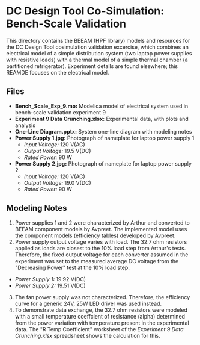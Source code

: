 DC Design Tool Co-Simulation: Bench-Scale Validation
====================================================

This directory contains the BEEAM (HPF library) models and resources for the DC Design Tool cosimulation validation excercise, which combines an electrical model of a simple distribution system (two laptop power supplies with resistive loads) with a thermal model of a simple thermal chamber (a partitioned refrigerator). Experiment details are found elsewhere; this REAMDE focuses on the electrical model.

Files
-----

- **Bench_Scale_Exp_9.mo:** Modelica model of electrical system used in bench-scale validation experiment 9
- **Experiment 9 Data Crunching.xlsx:** Experimental data, with plots and analysis
- **One-Line Diagram.pptx:** System one-line diagram with modeling notes
- **Power Supply 1.jpg:** Photograph of nameplate for laptop power supply 1
  - *Input Voltage:* 120 V(AC)
  - *Output Voltage:* 19.5 V(DC)
  - *Rated Power:* 90 W
- **Power Supply 2.jpg:** Photograph of nameplate for laptop power supply 2
  - *Input Voltage:* 120 V(AC)
  - *Output Voltage:* 19.0 V(DC)
  - *Rated Power:* 90 W

Modeling Notes
--------------

1. Power supplies 1 and 2 were characterized by Arthur and converted to BEEAM component models by Avpreet. The implemented model uses the component models (efficiency tables) developed by Avpreet.
2. Power supply output voltage varies with load. The 32.7 ohm resistors applied as loads are closest to the 10% load step from Arthur's tests. Therefore, the fixed output voltage for each converter assumed in the experiment was set to the measured average DC voltage from the "Decreasing Power" test at the 10% load step.
  - *Power Supply 1:* 19.92 V(DC)
  - *Power Supply 2:* 19.51 V(DC)
3. The fan power supply was not characterized. Therefore, the efficiency curve for a generic 24V, 25W LED driver was used instead.
4. To demonstrate data exchange, the 32.7 ohm resistors were modeled with a small temperature coeffcient of resistance (alpha) determined from the power variation with temperature present in the experimental data. The "R Temp Coefficient" worksheet of the *Experiment 9 Data Crunching.xlsx* spreadsheet shows the calculation for this.
